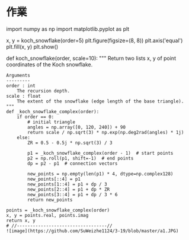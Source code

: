 # 作業
import numpy as np
import matplotlib.pyplot as plt



x, y = koch_snowflake(order=5)
plt.figure(figsize=(8, 8))
plt.axis('equal')
plt.fill(x, y)
plt.show()

def koch_snowflake(order, scale=10):
    """
    Return two lists x, y of point coordinates of the Koch snowflake.

    Arguments
    ---------
    order : int
        The recursion depth.
    scale : float
        The extent of the snowflake (edge length of the base triangle).
    """
    def _koch_snowflake_complex(order):
        if order == 0:
            # initial triangle
            angles = np.array([0, 120, 240]) + 90
            return scale / np.sqrt(3) * np.exp(np.deg2rad(angles) * 1j)
        else:
            ZR = 0.5 - 0.5j * np.sqrt(3) / 3

            p1 = _koch_snowflake_complex(order - 1)  # start points
            p2 = np.roll(p1, shift=-1)  # end points
            dp = p2 - p1  # connection vectors

            new_points = np.empty(len(p1) * 4, dtype=np.complex128)
            new_points[::4] = p1
            new_points[1::4] = p1 + dp / 3
            new_points[2::4] = p1 + dp * ZR
            new_points[3::4] = p1 + dp / 3 * 6
            return new_points

    points = _koch_snowflake_complex(order)
    x, y = points.real, points.imag
    return x, y
    # //----------------------------------//
    ![image](https://github.com/SuWeizhe1124/3-19/blob/master/a1.JPG) 
    
